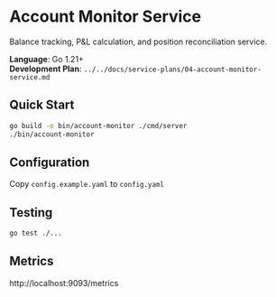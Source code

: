 # Account Monitor Service

Balance tracking, P&L calculation, and position reconciliation service.

**Language**: Go 1.21+  
**Development Plan**: `../../docs/service-plans/04-account-monitor-service.md`

## Quick Start
```bash
go build -o bin/account-monitor ./cmd/server
./bin/account-monitor
```

## Configuration
Copy `config.example.yaml` to `config.yaml`

## Testing
```bash
go test ./...
```

## Metrics
http://localhost:9093/metrics
